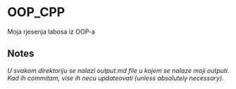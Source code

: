 # OOP_CPP
Moja rjesenja labosa iz OOP-a

## Notes
*U svakom direktoriju se nalazi output.md file u kojem se nalaze moji outputi. Kad ih commitam, vise ih necu updateovati (unless absolutely necessary).*
